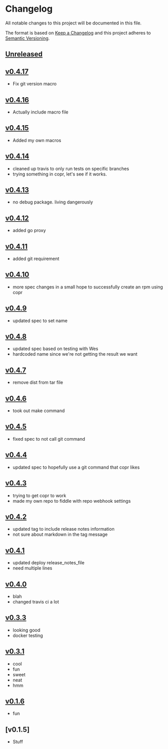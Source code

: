 # Changelog
All notable changes to this project will be documented in this file.

The format is based on [Keep a Changelog](http://keepachangelog.com/en/1.0.0/)
and this project adheres to [Semantic Versioning](http://semver.org/spec/v2.0.0.html).

## [Unreleased]

## [v0.4.17]
- Fix git version macro

## [v0.4.16]
- Actually include macro file

## [v0.4.15]
- Added my own macros

## [v0.4.14]
- cleaned up travis to only run tests on specific branches
- trying something in copr, let's see if it works.

## [v0.4.13]
- no debug package. living dangerously

## [v0.4.12]
- added go proxy

## [v0.4.11]
- added git requirement

## [v0.4.10]
- more spec changes in a small hope to successfully create an rpm using copr

## [v0.4.9]
- updated spec to set name

## [v0.4.8]
- updated spec based on testing with Wes
- hardcoded name since we're not getting the result we want

## [v0.4.7]
- remove dist from tar file

## [v0.4.6]
- took out make command

## [v0.4.5]
- fixed spec to not call git command

## [v0.4.4]
- updated spec to hopefully use a git command that copr likes

## [v0.4.3]
- trying to get copr to work
- made my own repo to fiddle with repo webhook settings

## [v0.4.2]
- updated tag to include release notes information
- not sure about markdown in the tag message

## [v0.4.1]
- updated deploy release_notes_file
- need multiple lines

## [v0.4.0]
- blah
- changed travis ci a lot

## [v0.3.3]
- looking good
- docker testing

## [v0.3.1]
- cool
- fun
- sweet
- neat
- hmm

## [v0.1.6]
- fun

## [v0.1.5]
- Stuff

[Unreleased]: https://github.com/kcajmagic/testing/compare/v0.4.17...HEAD
[v0.4.17]: https://github.com/kcajmagic/testing/compare/v0.4.16...v0.4.17
[v0.4.16]: https://github.com/kcajmagic/testing/compare/v0.4.15...v0.4.16
[v0.4.15]: https://github.com/kcajmagic/testing/compare/v0.4.14...v0.4.15
[v0.4.14]: https://github.com/kcajmagic/testing/compare/v0.4.13...v0.4.14
[v0.4.13]: https://github.com/kcajmagic/testing/compare/v0.4.12...v0.4.13
[v0.4.12]: https://github.com/kcajmagic/testing/compare/v0.4.11...v0.4.12
[v0.4.11]: https://github.com/kcajmagic/testing/compare/v0.4.10...v0.4.11
[v0.4.10]: https://github.com/kcajmagic/testing/compare/v0.4.9...v0.4.10
[v0.4.9]: https://github.com/kcajmagic/testing/compare/v0.4.8...v0.4.9
[v0.4.8]: https://github.com/kcajmagic/testing/compare/v0.4.7...v0.4.8
[v0.4.7]: https://github.com/kcajmagic/testing/compare/v0.4.6...v0.4.7
[v0.4.6]: https://github.com/kcajmagic/testing/compare/v0.4.5...v0.4.6
[v0.4.5]: https://github.com/kcajmagic/testing/compare/v0.4.4...v0.4.5
[v0.4.4]: https://github.com/kcajmagic/testing/compare/v0.4.3...v0.4.4
[v0.4.3]: https://github.com/kcajmagic/testing/compare/v0.4.2...v0.4.3
[v0.4.2]: https://github.com/kcajmagic/testing/compare/v0.4.1...v0.4.2
[v0.4.1]: https://github.com/kcajmagic/testing/compare/v0.4.0...v0.4.1
[v0.4.0]: https://github.com/kcajmagic/testing/compare/v0.3.3...v0.4.0
[v0.3.3]: https://github.com/kcajmagic/testing/compare/v0.3.3-rc.1...v0.3.3
[v0.3.1]: https://github.com/kcajmagic/testing/compare/v0.3.1-rc.4...v0.3.1
[v0.1.6]: https://github.com/kcajmagic/testing/compare/v0.1.5...v0.1.5
